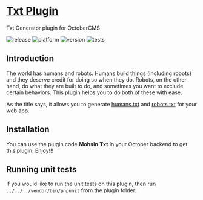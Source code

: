 # [Txt Plugin](https://github.com/SaifurRahmanMohsin/Txt-Plugin) #
Txt Generator plugin for OctoberCMS

![release](https://img.shields.io/badge/Release-Stable-red.svg)
![platform](https://img.shields.io/badge/Platform-October%20CMS-orange.svg)
![version](https://img.shields.io/badge/version-2.0.1-green.svg)
![tests](https://github.com/SaifurRahmanMohsin/txt-plugin/actions/workflows/tests.yml/badge.svg)

## Introduction ##
The world has humans and robots. Humans build things (including robots) and they deserve credit for doing so when they do. Robots, on the other hand, do what they are built to do, and sometimes you want to exclude certain behaviors. This plugin helps you to do both of these with ease.

As the title says, it allows you to generate [humans.txt](http://humanstxt.org/Standard.html) and [robots.txt](http://www.robotstxt.org/orig.html) for your web app.

## Installation ##
You can use the plugin code **Mohsin.Txt** in your October backend to get this plugin. Enjoy!!!

## Running unit tests ##
If you would like to run the unit tests on this plugin, then run `../../../vendor/bin/phpunit` from the plugin folder.
